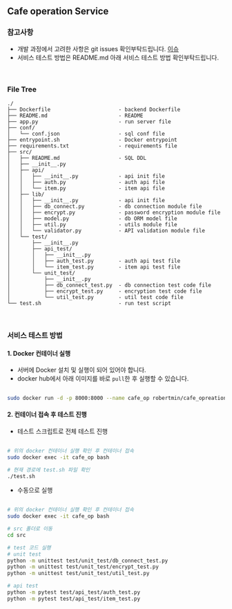 ## Cafe operation Service

### 참고사항
- 개발 과정에서 고려한 사항은 git issues 확인부탁드립니다. [이슈](https://github.com/robert-min/cafe_operation/issues)
- 서비스 테스트 방법은 README.md 아래 서비스 테스트 방법 확인부탁드립니다.

<br>

### File Tree

```
./
├── Dockerfile                      - backend Dockerfile
├── README.md                       - README
├── app.py                          - run server file
├── conf/
│   └── conf.json                   - sql conf file
├── entrypoint.sh                   - Docker entrypoint
├── requirements.txt                - requirements file
├── src/
│   ├── README.md                   - SQL DDL
│   ├── __init__.py
│   ├── api/
│   │   ├── __init__.py             - api init file
│   │   ├── auth.py                 - auth api file
│   │   └── item.py                 - item api file
│   ├── lib/
│   │   ├── __init__.py             - api init file
│   │   ├── db_connect.py           - db connection module file
│   │   ├── encrypt.py              - password encryption module file
│   │   ├── model.py                - db ORM model file
│   │   ├── util.py                 - utils module file
│   │   └── validator.py            - API validation module file
│   └── test/
│       ├── __init__.py
│       ├── api_test/
│       │   ├── __init__.py
│       │   ├── auth_test.py        - auth api test file
│       │   └── item_test.py        - item api test file
│       └── unit_test/
│           ├── __init__.py
│           ├── db_connect_test.py  - db connection test code file
│           ├── encrypt_test.py     - encryption test code file
│           └── util_test.py        - util test code file
└── test.sh                         - run test script
```

<br>

### 서비스 테스트 방법

#### 1. Docker 컨테이너 실행
- 서버에 Docker 설치 및 실행이 되어 있어야 합니다.
- docker hub에서 아래 이미지를 바로 `pull`한 후 실행할 수 있습니다.
```sh
 
sudo docker run -d -p 8000:8000 --name cafe_op robertmin/cafe_opreation_backend:0.0.0

```

#### 2. 컨테이너 접속 후 테스트 진행
- 테스트 스크립트로 전체 테스트 진행
```sh
 
# 위의 docker 컨테이너 실행 확인 후 컨테이너 접속
sudo docker exec -it cafe_op bash

# 현재 경로에 test.sh 파일 확인
./test.sh

```
- 수동으로 실행
```sh
 
# 위의 docker 컨테이너 실행 확인 후 컨테이너 접속
sudo docker exec -it cafe_op bash

# src 폴더로 이동
cd src

# test 코드 실행
# unit test
python -m unittest test/unit_test/db_connect_test.py
python -m unittest test/unit_test/encrypt_test.py
python -m unittest test/unit_test/util_test.py

# api test
python -m pytest test/api_test/auth_test.py
python -m pytest test/api_test/item_test.py

```

